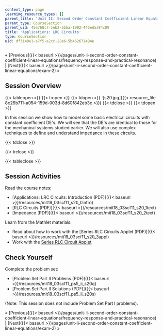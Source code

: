 ```yaml
---
content_type: page
learning_resource_types: []
parent_title: 'Unit II: Second Order Constant Coefficient Linear Equations'
parent_type: CourseSection
parent_uid: 45e768c7-5eb2-5bba-1902-446ed5a94c09
title: 'Applications: LRC Circuits'
type: CourseSection
uid: df3149e1-a7f5-a2cc-28e6-5b462671494e
---
```


« [Previous]({{< baseurl >}}/pages/unit-ii-second-order-constant-coefficient-linear-equations/frequency-response-and-practical-resonance) | [Next]({{< baseurl >}}/pages/unit-ii-second-order-constant-coefficient-linear-equations/exam-2) »

Session Overview
----------------

{{< tableopen >}}
{{< tropen >}}
{{< tdopen >}}
![s20.jpg]({{< resource_file 8c29b711-a054-159d-003d-8d60f842eb3c >}})
{{< tdclose >}}
{{< tdopen >}}


In this session we show how to model some basic electrical circuits with constant coefficient DE's. We will see that the DE's are identical to those for the mechanical systems studied earlier. We will also use complex techniques to define and understand impedance in these circuits.


{{< tdclose >}}

{{< trclose >}}

{{< tableclose >}}

Session Activities
------------------

Read the course notes:

*   [Applications: LRC Circuits: Introduction (PDF)]({{< baseurl >}}/resources/mit18_03scf11_s20_0intro)
*   [RLC Circuits (PDF)]({{< baseurl >}}/resources/mit18_03scf11_s20_1text)
*   [Impedance (PDF)]({{< baseurl >}}/resources/mit18_03scf11_s20_2text)

Learn from the Mathlet materials:

*   Read about how to work with the [Series RLC Circuits Applet (PDF)]({{< baseurl >}}/resources/mit18_03scf11_s20_3appl)
*   Work with the [Series RLC Circuit Applet](/ans7870/18/18.03SC/seriesRLCCircuit.html "Open in a new window.")

Check Yourself
--------------

Complete the problem set:

*   [Problem Set Part II Problems (PDF)]({{< baseurl >}}/resources/mit18_03scf11_ps5_ii_s20q)
*   [Problem Set Part II Solutions (PDF)]({{< baseurl >}}/resources/mit18_03scf11_ps5_ii_s20s)

(Note: This session does not include Problem Set Part I problems).

« [Previous]({{< baseurl >}}/pages/unit-ii-second-order-constant-coefficient-linear-equations/frequency-response-and-practical-resonance) | [Next]({{< baseurl >}}/pages/unit-ii-second-order-constant-coefficient-linear-equations/exam-2) »